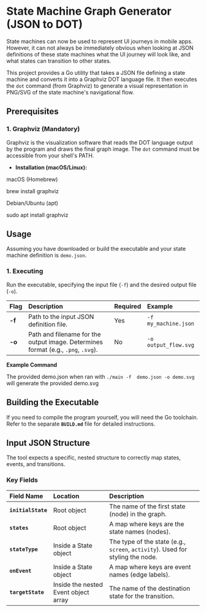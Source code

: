 # State Machine Graph Generator (JSON to DOT)

State machines can now be used to represent UI journeys in mobile apps. However, it can not always be immediately obvious when looking at JSON definitions of these state machines what the UI journey will look like, and what states can transition to other states.

This project provides a Go utility that takes a JSON file defining a state machine and converts it into a Graphviz DOT language file. It then executes the `dot` command (from Graphviz) to generate a visual representation in PNG/SVG of the state machine's navigational flow.

## Prerequisites


### 1. Graphviz (Mandatory)

Graphviz is the visualization software that reads the DOT language output by the program and draws the final graph image. The `dot` command must be accessible from your shell's PATH.

* **Installation (macOS/Linux):**

macOS (Homebrew)

brew install graphviz

Debian/Ubuntu (apt)

sudo apt install graphviz


## Usage

Assuming you have downloaded or build the executable and your state machine definition is `demo.json`.

### 1. Executing 
Run the executable, specifying the input file (`-f`) and the desired output file (`-o`).

| Flag | Description | Required | Example | 
| :--- | :--- | :--- | :--- | 
| **-f** | Path to the input JSON definition file. | Yes | `-f my_machine.json` | 
| **-o** | Path and filename for the output image. Determines format (e.g., `.png`, `.svg`). | No | `-o output_flow.svg` | 

**Example Command**

The provided demo.json when ran with `./main -f  demo.json -o demo.svg` will generate the provided demo.svg

## Building the Executable

If you need to compile the program yourself, you will need the Go toolchain. Refer to the separate **`BUILD.md`** file for detailed instructions.

## Input JSON Structure

The tool expects a specific, nested structure to correctly map states, events, and transitions.

### Key Fields

| Field Name | Location | Description | 
| :--- | :--- | :--- | 
| **`initialState`** | Root object | The name of the first state (node) in the graph. | 
| **`states`** | Root object | A map where keys are the state names (nodes). | 
| **`stateType`** | Inside a State object | The type of the state (e.g., `screen`, `activity`). Used for styling the node. | 
| **`onEvent`** | Inside a State object | A map where keys are event names (edge labels). | 
| **`targetState`** | Inside the nested Event object array | The name of the destination state for the transition. | 
